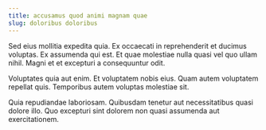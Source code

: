 ```yaml
---
title: accusamus quod animi magnam quae
slug: doloribus doloribus
---
```


Sed eius mollitia expedita quia. Ex occaecati in reprehenderit et ducimus voluptas. Ex assumenda qui est. Et quae molestiae nulla quasi vel quo ullam nihil. Magni et et excepturi a consequuntur odit.

Voluptates quia aut enim. Et voluptatem nobis eius. Quam autem voluptatem repellat quis. Temporibus autem voluptas molestiae sit.

Quia repudiandae laboriosam. Quibusdam tenetur aut necessitatibus quasi dolore illo. Quo excepturi sint dolorem non quasi assumenda aut exercitationem.
